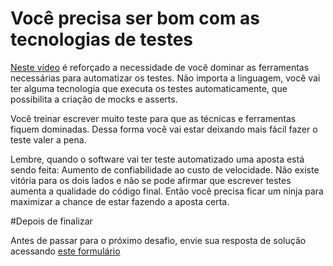 # Você precisa ser bom com as tecnologias de testes

[Neste vídeo](https://youtu.be/RZ7lGeq9RG4) é reforçado a necessidade de você dominar as ferramentas necessárias para automatizar os testes. Não importa a linguagem, você vai ter alguma tecnologia que executa os testes automaticamente, que possibilita a criação de mocks e asserts. 

Você treinar escrever muito teste para que as técnicas e ferramentas fiquem dominadas. Dessa forma você vai estar deixando mais fácil fazer o teste valer a pena. 

Lembre, quando o software vai ter teste automatizado uma aposta está sendo feita: Aumento de confiabilidade ao custo de velocidade. Não existe vitória para os dois lados e não se pode afirmar que escrever testes aumenta a qualidade do código final. Então você precisa ficar um ninja para maximizar a chance de estar fazendo a aposta certa. 

#Depois de finalizar 

Antes de passar para o próximo desafio, envie sua resposta de solução acessando [este formulário](https://forms.gle/4dpAjzYF2J7iCJT9A)
